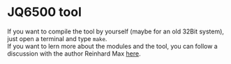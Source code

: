 # JQ6500 tool
  
If you want to compile the tool by yourself (maybe for an old 32Bit system), just open a terminal and type `make`.  
If you want to lern more about the modules and the tool, you can follow a discussion with the author Reinhard Max [here](https://www.mikrocontroller.net/topic/416088#5117893).  


